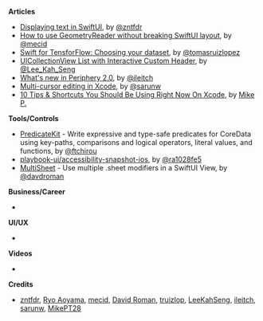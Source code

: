 
**Articles**

* [Displaying text in SwiftUI](https://fivestars.blog/swiftui/displaying-text-swiftui.html), by [@zntfdr](https://twitter.com/zntfdr)
* [How to use GeometryReader without breaking SwiftUI layout](https://swiftwithmajid.com/2020/11/04/how-to-use-geometryreader-without-breaking-swiftui-layout/), by [@mecid](https://twitter.com/mecid)
* [Swift for TensforFlow: Choosing your dataset](https://www.47deg.com/blog/s4tf-choosing-dataset/), by [@tomasruizlopez](https://twitter.com/tomasruizlopez)
* [UICollectionView List with Interactive Custom Header](https://swiftsenpai.com/development/list-interactive-custom-header/), by [@Lee_Kah_Seng](https://twitter.com/Lee_Kah_Seng)
* [What's new in Periphery 2.0](https://github.com/peripheryapp/periphery/wiki/What's-new-in-Periphery-2.0), by [@ileitch](https://github.com/ileitch)
* [Multi-cursor editing in Xcode](https://sarunw.com/posts/multi-cursor-editing-in-xcode/), by [@sarunw](https://twitter.com/sarunw)
* [10 Tips & Shortcuts You Should Be Using Right Now On Xcode](https://medium.com/@mpesate/10-tips-shortcuts-you-should-be-using-right-now-on-xcode-2e9e1b01511e?sk=41a96bbe6b660a35e7148ebb1bff6b53), by [Mike P.](https://twitter.com/mikept28)

**Tools/Controls**

* [PredicateKit](https://github.com/ftchirou/PredicateKit) -  Write expressive and type-safe predicates for CoreData using key-paths, comparisons and logical operators, literal values, and functions, by [@ftchirou](https://twitter.com/ftchirou)
* [playbook-ui/accessibility-snapshot-ios](https://github.com/playbook-ui/accessibility-snapshot-ios), by [@ra1028fe5](https://twitter.com/ra1028fe5)
* [MultiSheet](https://github.com/davdroman/MultiSheet) - Use multiple .sheet modifiers in a SwiftUI View, by [@davdroman](https://github.com/davdroman)

**Business/Career**

* 

**UI/UX**

* 

**Videos**

* 

**Credits**

* [zntfdr](https://github.com/zntfdr), [Ryo Aoyama](https://github.com/ra1028), [mecid](https://github.com/mecid), [David Roman](https://github.com/davdroman), [truizlop](https://github.com/truizlop), [LeeKahSeng](https://github.com/LeeKahSeng), [ileitch](https://github.com/ileitch), [sarunw](https://github.com/sarunw), [MikePT28](https://github.com/MikePT28)
